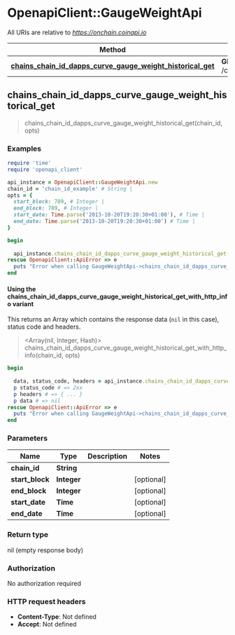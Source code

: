 # OpenapiClient::GaugeWeightApi

All URIs are relative to *https://onchain.coinapi.io*

| Method | HTTP request | Description |
| ------ | ------------ | ----------- |
| [**chains_chain_id_dapps_curve_gauge_weight_historical_get**](GaugeWeightApi.md#chains_chain_id_dapps_curve_gauge_weight_historical_get) | **GET** /chains/{chain_id}/dapps/curve/gaugeWeight/historical |  |


## chains_chain_id_dapps_curve_gauge_weight_historical_get

> chains_chain_id_dapps_curve_gauge_weight_historical_get(chain_id, opts)



### Examples

```ruby
require 'time'
require 'openapi_client'

api_instance = OpenapiClient::GaugeWeightApi.new
chain_id = 'chain_id_example' # String | 
opts = {
  start_block: 789, # Integer | 
  end_block: 789, # Integer | 
  start_date: Time.parse('2013-10-20T19:20:30+01:00'), # Time | 
  end_date: Time.parse('2013-10-20T19:20:30+01:00') # Time | 
}

begin
  
  api_instance.chains_chain_id_dapps_curve_gauge_weight_historical_get(chain_id, opts)
rescue OpenapiClient::ApiError => e
  puts "Error when calling GaugeWeightApi->chains_chain_id_dapps_curve_gauge_weight_historical_get: #{e}"
end
```

#### Using the chains_chain_id_dapps_curve_gauge_weight_historical_get_with_http_info variant

This returns an Array which contains the response data (`nil` in this case), status code and headers.

> <Array(nil, Integer, Hash)> chains_chain_id_dapps_curve_gauge_weight_historical_get_with_http_info(chain_id, opts)

```ruby
begin
  
  data, status_code, headers = api_instance.chains_chain_id_dapps_curve_gauge_weight_historical_get_with_http_info(chain_id, opts)
  p status_code # => 2xx
  p headers # => { ... }
  p data # => nil
rescue OpenapiClient::ApiError => e
  puts "Error when calling GaugeWeightApi->chains_chain_id_dapps_curve_gauge_weight_historical_get_with_http_info: #{e}"
end
```

### Parameters

| Name | Type | Description | Notes |
| ---- | ---- | ----------- | ----- |
| **chain_id** | **String** |  |  |
| **start_block** | **Integer** |  | [optional] |
| **end_block** | **Integer** |  | [optional] |
| **start_date** | **Time** |  | [optional] |
| **end_date** | **Time** |  | [optional] |

### Return type

nil (empty response body)

### Authorization

No authorization required

### HTTP request headers

- **Content-Type**: Not defined
- **Accept**: Not defined

